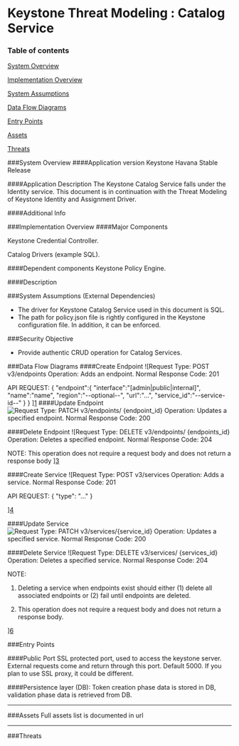 
Keystone Threat Modeling : Catalog Service
=========================================
### Table of contents
[System Overview](#system)

[Implementation Overview](#implementation)

[System Assumptions](#assumption)

[Data Flow Diagrams](#dfd)

[Entry Points](#entry)

[Assets](#asset)

[Threats](#threats)

<a name="system"/>
###System Overview
####Application version
Keystone Havana Stable Release
   
####Application Description
The Keystone Catalog Service falls under the Identity service. 
This document is in continuation with the Threat Modeling of Keystone Identity and Assignment Driver.

####Additional Info


<a name="implementation"/>
###Implementation Overview
####Major Components

Keystone Credential Controller.

Catalog Drivers (example SQL).

####Dependent components
Keystone Policy Engine.

####Description

<a name="assumption"/>

###System Assumptions (External Dependencies)
 -  The driver for Keystone Catalog Service used in this document is SQL.
 -  The path for policy.json file is rightly configured in the Keystone configuration file. In addition, it can be enforced.
   
###Security Objective
 - Provide authentic CRUD operation for Catalog Services.
 

<a name="dfd"/>
###Data Flow Diagrams 
####Create Endpoint
![Request Type: POST v3/endpoints
Operation: Adds an endpoint.
Normal Response Code: 201

API REQUEST:
{
   "endpoint":{
      "interface":"[admin|public|internal]",
      "name":"name",
      "region":"--optional--",
      "url":"...",
      "service_id":"--service-id--"
   }
}
][1]
####Update Endpoint
![Request Type:  PATCH  v3/endpoints/ {endpoint_id}
 Operation:  Updates a specified endpoint.
 Normal Response Code: 200
][2]

####Delete Endpoint
![Request Type: DELETE v3/endpoints/ {endpoints_id}
Operation: Deletes a specified endpoint.
Normal Response Code: 204

NOTE: This operation does not require a request body and does not return a response body
][3]

####Create Service
![Request Type: POST  v3/services
Operation: Adds a service.
Normal Response Code: 201

API REQUEST: 
{
    "type": "..."
}

][4]

####Update Service
![Request Type: PATCH v3/services/{service_id} 
Operation: Updates a specified service.
Normal Response Code: 200
][5]

####Delete Service
![Request Type: DELETE  v3/services/ {services_id}
Operation: Deletes a specified service.
Normal Response Code: 204

NOTE:
 
1. Deleting a service when endpoints exist should either (1) delete all associated endpoints or (2) fail until endpoints are deleted.

2. This operation does not require a request body and does not return a response body.

][6]

<a name="entry"/>
###Entry Points

####Public Port
SSL protected port, used to access the keystone server. External requests come and return through this port. Default 5000. If you plan to use SSL proxy, it could be different.

####Persistence layer (DB):
Token creation phase data is stored in DB, validation phase data is retrieved from DB.

----------
<a name="asset"/>
###Assets
Full assets list is documented in url

----------
<a name="threats"/>
###Threats

  [1]: images/CreateEndpoint.png
  [2]: images/UpdateEndpoint.png
  [3]: images/DeleteEndpoint.png
  [4]: images/CreateService.png
  [5]: images/UpdateService.png
  [6]: images/DeleteService.png
  